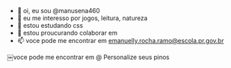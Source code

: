 - 👋 oi, eu sou @manusena460
- 👀 eu me interesso por jogos, leitura, natureza
- 🌱 estou estudando css
- 💞️ estou proucurando colaborar em 
- 📫 voce pode me encontrar em emanuelly.rocha.ramo@escola.pr.gov.br

<!---
manusena460/manusena460 is a ✨ special ✨ repository because its `README.md` (this file) appears on your GitHub profile.
You can click the Preview link to take a look at your changes.
--->
￼voce pode me encontrar em @
Personalize seus pinos
